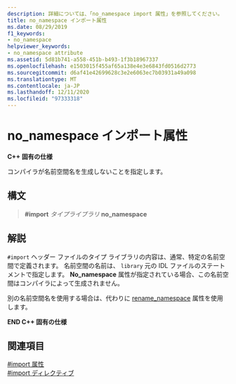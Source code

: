 ```yaml
---
description: 詳細については、「no_namespace import 属性」を参照してください。
title: no_namespace インポート属性
ms.date: 08/29/2019
f1_keywords:
- no_namespace
helpviewer_keywords:
- no_namespace attribute
ms.assetid: 5d81b741-a558-451b-b493-1f3b18967337
ms.openlocfilehash: e1503015f455af65a138e4e3e6843fd0516d2773
ms.sourcegitcommit: d6af41e42699628c3e2e6063ec7b03931a49a098
ms.translationtype: MT
ms.contentlocale: ja-JP
ms.lasthandoff: 12/11/2020
ms.locfileid: "97333318"
---
```

# <a name="no_namespace-import-attribute"></a>no_namespace インポート属性

**C++ 固有の仕様**

コンパイラが名前空間名を生成しないことを指定します。

## <a name="syntax"></a>構文

> **#import** *タイプライブラリ* **no_namespace**

## <a name="remarks"></a>解説

`#import` ヘッダー ファイルのタイプ ライブラリの内容は、通常、特定の名前空間で定義されます。 名前空間の名前は、 `library` 元の IDL ファイルのステートメントで指定します。 **No_namespace** 属性が指定されている場合、この名前空間はコンパイラによって生成されません。

別の名前空間名を使用する場合は、代わりに [rename_namespace](../preprocessor/rename-namespace.md) 属性を使用します。

**END C++ 固有の仕様**

## <a name="see-also"></a>関連項目

[#import 属性](../preprocessor/hash-import-attributes-cpp.md)\
[#import ディレクティブ](../preprocessor/hash-import-directive-cpp.md)
